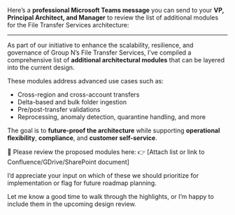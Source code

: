 Here’s a **professional Microsoft Teams message** you can send to your **VP, Principal Architect, and Manager** to review the list of additional modules for the File Transfer Services architecture:

---



As part of our initiative to enhance the scalability, resilience, and governance of Group N’s File Transfer Services, I’ve compiled a comprehensive list of **additional architectural modules** that can be layered into the current design.

These modules address advanced use cases such as:

* Cross-region and cross-account transfers
* Delta-based and bulk folder ingestion
* Pre/post-transfer validations
* Reprocessing, anomaly detection, quarantine handling, and more

The goal is to **future-proof the architecture** while supporting **operational flexibility**, **compliance**, and **customer self-service**.

📄 Please review the proposed modules here:
👉 \[Attach list or link to Confluence/GDrive/SharePoint document]

I’d appreciate your input on which of these we should prioritize for implementation or flag for future roadmap planning.

Let me know a good time to walk through the highlights, or I’m happy to include them in the upcoming design review.


